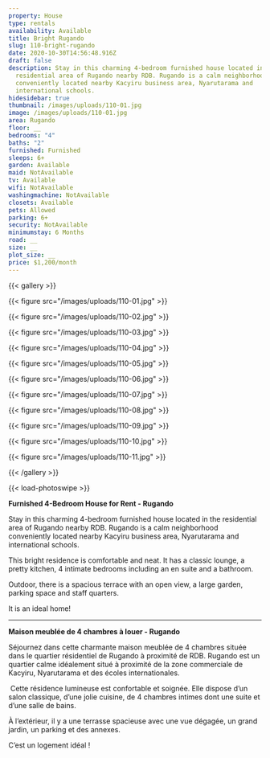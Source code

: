 ```yaml
---
property: House
type: rentals
availability: Available
title: Bright Rugando
slug: 110-bright-rugando
date: 2020-10-30T14:56:48.916Z
draft: false
description: Stay in this charming 4-bedroom furnished house located in the
  residential area of Rugando nearby RDB. Rugando is a calm neighborhood
  conveniently located nearby Kacyiru business area, Nyarutarama and
  international schools.
hidesidebar: true
thumbnail: /images/uploads/110-01.jpg
image: /images/uploads/110-01.jpg
area: Rugando
floor: __
bedrooms: "4"
baths: "2"
furnished: Furnished
sleeps: 6+
garden: Available
maid: NotAvailable
tv: Available
wifi: NotAvailable
washingmachine: NotAvailable
closets: Available
pets: Allowed
parking: 6+
security: NotAvailable
minimumstay: 6 Months
road: __
size: __
plot_size: __
price: $1,200/month
---
```

{{< gallery >}}

{{< figure src="/images/uploads/110-01.jpg" >}}

{{< figure src="/images/uploads/110-02.jpg" >}}

{{< figure src="/images/uploads/110-03.jpg" >}}

{{< figure src="/images/uploads/110-04.jpg" >}}

{{< figure src="/images/uploads/110-05.jpg" >}}

{{< figure src="/images/uploads/110-06.jpg" >}}

{{< figure src="/images/uploads/110-07.jpg" >}}

{{< figure src="/images/uploads/110-08.jpg" >}}

{{< figure src="/images/uploads/110-09.jpg" >}}

{{< figure src="/images/uploads/110-10.jpg" >}}

{{< figure src="/images/uploads/110-11.jpg" >}}

{{< /gallery >}}

{{< load-photoswipe >}}

**Furnished 4-Bedroom House for Rent - Rugando**

Stay in this charming 4-bedroom furnished house located in the residential area of Rugando nearby RDB. Rugando is a calm neighborhood conveniently located nearby Kacyiru business area, Nyarutarama and international schools.

This bright residence is comfortable and neat. It has a classic lounge, a pretty kitchen, 4 intimate bedrooms including an en suite and a bathroom.

Outdoor, there is a spacious terrace with an open view, a large garden, parking space and staff quarters.

It is an ideal home!

---

**Maison meublée de 4 chambres à louer - Rugando**

Séjournez dans cette charmante maison meublée de 4 chambres située dans le quartier résidentiel de Rugando à proximité de RDB. Rugando est un quartier calme idéalement situé à proximité de la zone commerciale de Kacyiru, Nyarutarama et des écoles internationales.

 Cette résidence lumineuse est confortable et soignée. Elle dispose d’un salon classique, d’une jolie cuisine, de 4 chambres intimes dont une suite et d’une salle de bains.

À l’extérieur, il y a une terrasse spacieuse avec une vue dégagée, un grand jardin, un parking et des annexes.

C’est un logement idéal !